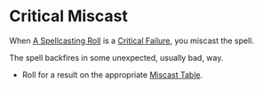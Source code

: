 # Critical Miscast

When [A Spellcasting Roll](../../Magic/Spellcasting/Spellcasting.md#The%20Spellcasting%20Roll) is a [Critical Failure](Critical%20Failure.md), you miscast the spell.

The spell backfires in some unexpected, usually bad, way.

- Roll for a result on the appropriate [Miscast Table](../../Magic/Miscast%20Tables/!Miscast%20Tables.md).
